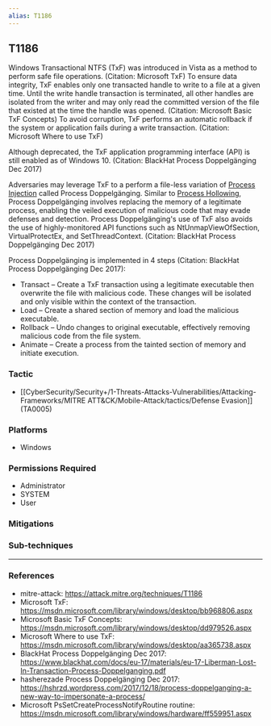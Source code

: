 ```yaml
---
alias: T1186
---
```


## T1186

Windows Transactional NTFS (TxF) was introduced in Vista as a method to perform safe file operations. (Citation: Microsoft TxF) To ensure data integrity, TxF enables only one transacted handle to write to a file at a given time. Until the write handle transaction is terminated, all other handles are isolated from the writer and may only read the committed version of the file that existed at the time the handle was opened. (Citation: Microsoft Basic TxF Concepts) To avoid corruption, TxF performs an automatic rollback if the system or application fails during a write transaction. (Citation: Microsoft Where to use TxF)

Although deprecated, the TxF application programming interface (API) is still enabled as of Windows 10. (Citation: BlackHat Process Doppelgänging Dec 2017)

Adversaries may leverage TxF to a perform a file-less variation of [Process Injection](https://attack.mitre.org/techniques/T1055) called Process Doppelgänging. Similar to [Process Hollowing](https://attack.mitre.org/techniques/T1093), Process Doppelgänging involves replacing the memory of a legitimate process, enabling the veiled execution of malicious code that may evade defenses and detection. Process Doppelgänging's use of TxF also avoids the use of highly-monitored API functions such as NtUnmapViewOfSection, VirtualProtectEx, and SetThreadContext. (Citation: BlackHat Process Doppelgänging Dec 2017)

Process Doppelgänging is implemented in 4 steps (Citation: BlackHat Process Doppelgänging Dec 2017):

* Transact – Create a TxF transaction using a legitimate executable then overwrite the file with malicious code. These changes will be isolated and only visible within the context of the transaction.
* Load – Create a shared section of memory and load the malicious executable.
* Rollback – Undo changes to original executable, effectively removing malicious code from the file system.
* Animate – Create a process from the tainted section of memory and initiate execution.


### Tactic
- [[CyberSecurity/Security+/1-Threats-Attacks-Vulnerabilities/Attacking-Frameworks/MITRE ATT&CK/Mobile-Attack/tactics/Defense Evasion]] (TA0005)

### Platforms
- Windows

### Permissions Required
- Administrator
- SYSTEM
- User

### Mitigations

### Sub-techniques


---
### References

- mitre-attack: https://attack.mitre.org/techniques/T1186
- Microsoft TxF: https://msdn.microsoft.com/library/windows/desktop/bb968806.aspx
- Microsoft Basic TxF Concepts: https://msdn.microsoft.com/library/windows/desktop/dd979526.aspx
- Microsoft Where to use TxF: https://msdn.microsoft.com/library/windows/desktop/aa365738.aspx
- BlackHat Process Doppelgänging Dec 2017: https://www.blackhat.com/docs/eu-17/materials/eu-17-Liberman-Lost-In-Transaction-Process-Doppelganging.pdf
- hasherezade Process Doppelgänging Dec 2017: https://hshrzd.wordpress.com/2017/12/18/process-doppelganging-a-new-way-to-impersonate-a-process/
- Microsoft PsSetCreateProcessNotifyRoutine routine: https://msdn.microsoft.com/library/windows/hardware/ff559951.aspx

